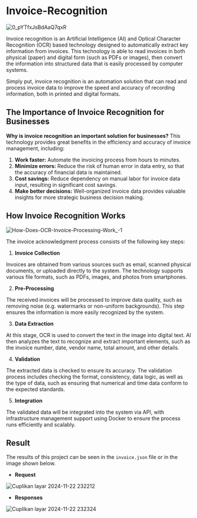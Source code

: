 # Invoice-Recognition

![0_pYTfxJsBdAaQ7qxR](https://github.com/user-attachments/assets/732ad99d-2cce-4ff1-b1ab-a64b47b20b95)

Invoice recognition is an Artificial Intelligence (AI) and Optical Character Recognition (OCR) based technology designed to automatically extract key information from invoices. This technology is able to read invoices in both physical (paper) and digital form (such as PDFs or images), then convert the information into structured data that is easily processed by computer systems.

Simply put, invoice recognition is an automation solution that can read and process invoice data to improve the speed and accuracy of recording information, both in printed and digital formats.

## The Importance of Invoice Recognition for Businesses

**Why is invoice recognition an important solution for businesses?** This technology provides great benefits in the efficiency and accuracy of invoice management, including:

1. **Work faster:** Automate the invoicing process from hours to minutes.
2. **Minimize errors:** Reduce the risk of human error in data entry, so that the accuracy of financial data is maintained.
3. **Cost savings:** Reduce dependency on manual labor for invoice data input, resulting in significant cost savings.
4. **Make better decisions:** Well-organized invoice data provides valuable insights for more strategic business decision making.

## How Invoice Recognition Works

![How-Does-OCR-Invoice-Processing-Work_-1](https://github.com/user-attachments/assets/8e0b9081-22e2-4b55-984a-69a77b3e05f0)

The invoice acknowledgment process consists of the following key steps:

1. **Invoice Collection** 

Invoices are obtained from various sources such as email, scanned physical documents, or uploaded directly to the system. The technology supports various file formats, such as PDFs, images, and photos from smartphones.

2. **Pre-Processing**

The received invoices will be processed to improve data quality, such as removing noise (e.g. watermarks or non-uniform backgrounds). This step ensures the information is more easily recognized by the system.

3. **Data Extraction**

At this stage, OCR is used to convert the text in the image into digital text. AI then analyzes the text to recognize and extract important elements, such as the invoice number, date, vendor name, total amount, and other details.

4. **Validation**

The extracted data is checked to ensure its accuracy. The validation process includes checking the format, consistency, data logic, as well as the type of data, such as ensuring that numerical and time data conform to the expected standards.

5. **Integration**

The validated data will be integrated into the system via API, with infrastructure management support using Docker to ensure the process runs efficiently and scalably.

## Result

The results of this project can be seen in the `invoice.json` file or in the image shown below.

- **Request**

![Cuplikan layar 2024-11-22 232212](https://github.com/user-attachments/assets/c070105d-9ad1-4ef5-9cf7-5d817487f8d2)

- **Responses**

![Cuplikan layar 2024-11-22 232324](https://github.com/user-attachments/assets/99eb14e5-5747-4b83-b349-c0749367fd96)
